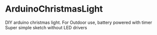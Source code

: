 # ArduinoChristmasLight
DIY arduino christmas light. For Outdoor use, battery powered with timer Super simple sketch without LED drivers 
